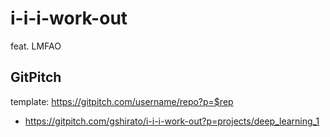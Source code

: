 # i-i-i-work-out

feat. LMFAO

## GitPitch

template: https://gitpitch.com/username/repo?p=$rep

- https://gitpitch.com/gshirato/i-i-i-work-out?p=projects/deep_learning_1


